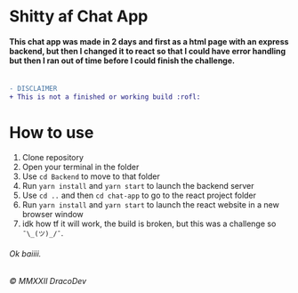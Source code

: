 # Shitty af Chat App
#### This chat app was made in 2 days and first as a html page with an express backend, but then I changed it to react so that I could have error handling but then I ran out of time before I could finish the challenge. <br><br>

```diff
- DISCLAIMER
+ This is not a finished or working build :rofl:
```

# How to use

1. Clone repository
2. Open your terminal in the folder
3. Use `cd Backend` to move to that folder
4. Run `yarn install` and `yarn start` to launch the backend server
5. Use `cd ..` and then `cd chat-app` to go to the react project folder
6. Run `yarn install` and `yarn start` to launch the react website in a new browser window
7. idk how tf it will work, the build is broken, but this was a challenge so `¯\_(ツ)_/¯`.

###### Ok baiiii.
###### © MMXXII DracoDev
